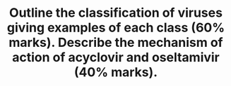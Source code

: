 ---
title: "Outline the classification of viruses giving examples of each class (60% marks). Describe the mechanism of action of acyclovir and oseltamivir (40% marks)."
entityType: SAQ
exam: PEX
college: CICM
year: 2010
sitting: A
question: 12
passRate: 10
lo:
- "[[M2 2a]]"
- "[[M2d]]"
EC_expectedDomains:
- "Viruses are classified according to a) genetic material b) mode replication c) structural proteins (capsids) d) presence of an envelope Thus DNA viruses, double or single stranded DNA usually replicate in the nucleus of the host cell via polymerase, not incorporated into the host genetic material."
- "Examples being double stranded, herpes, adenovirus, poxvirus and single stranded, parvovirus."
- "In comparison, RNA viruses, single strand and have 2 different reproduction strategies, being RNA sense(positive) and RNA antisense(negative), an example is paramyxovirus."
- "For retroviruses, the single stranded RNA can’t act as mRNA and is transcribed into DNA by a reverse transcriptase."
- "This DNA is incorporated into the host DNA, so the host makes the viral RNA, for example HIV."
- "Candidates were also expected to briefly mention capsids and viral envelopes."
- "In relation to the second part of the question, candidates were expected to mention that acyclovir inhibits DNA polymerase in the terminal nucleic acid chain and that oseltamivir is a neuraminidase inhibitor which prevents the budding of new viruses from the infected cells."
EC_errorsCommon:
- "Most candidates had very little knowledge of this area."
resources:
- "Medical Microbiology and Infection at a Glance, Gillespie &, Bamford pgs 58,59"
- "Basic and Clinical Pharmacology, Katzung pgs791,815"
---
